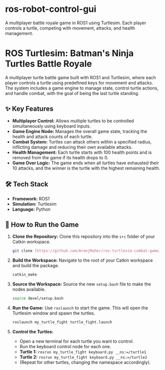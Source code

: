 # ros-robot-control-gui
A multiplayer battle royale game in ROS1 using Turtlesim. Each player controls a turtle, competing with movement, attacks, and health management.
# ROS Turtlesim: Batman's Ninja Turtles Battle Royale

A multiplayer turtle battle game built with ROS1 and Turtlesim, where each player controls a turtle using predefined keys for movement and attacks. The system includes a game engine to manage state, control turtle actions, and handle combat, with the goal of being the last turtle standing.

## ✨ Key Features

* **Multiplayer Control:** Allows multiple turtles to be controlled simultaneously using keyboard inputs.
* **Game Engine Node:** Manages the overall game state, tracking the health and attack counts of each turtle.
* **Combat System:** Turtles can attack others within a specified radius, inflicting damage and reducing their own available attacks.
* **Health Management:** Each turtle starts with 100 health points and is removed from the game if its health drops to 0.
* **Game Over Logic:** The game ends when all turtles have exhausted their 10 attacks, and the winner is the turtle with the highest remaining health.

## 🛠️ Tech Stack

* **Framework:** ROS1
* **Simulation:** Turtlesim
* **Language:** Python

## 🚀 How to Run the Game

1.  **Clone the Repository:**
    Clone this repository into the `src` folder of your Catkin workspace.
    ```bash
    git clone [https://github.com/AreejMaher/ros-turtlesim-combat-game.git](https://github.com/AreejMaher/ros-turtlesim-combat-game.git)
    ```

2.  **Build the Workspace:**
    Navigate to the root of your Catkin workspace and build the package.
    ```bash
    catkin_make
    ```

3.  **Source the Workspace:**
    Source the new `setup.bash` file to make the nodes available.
    ```bash
    source devel/setup.bash
    ```

4.  **Run the Game:**
    Use `roslaunch` to start the game. This will open the Turtlesim window and spawn the turtles.
    ```bash
    roslaunch my_turtle_fight turtle_fight.launch
    ```

5.  **Control the Turtles:**
    * Open a new terminal for each turtle you want to control.
    * Run the keyboard control node for each one.
    * **Turtle 1:** `rosrun my_turtle_fight keyboard.py __ns:=/turtle1`
    * **Turtle 2:** `rosrun my_turtle_fight keyboard.py __ns:=/turtle2`
    * (Repeat for other turtles, changing the namespace accordingly).

